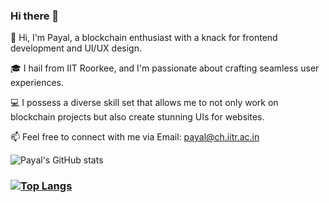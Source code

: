 ### Hi there 👋


👋 Hi, I'm Payal, a blockchain enthusiast with a knack for frontend development and UI/UX design.

🎓 I hail from IIT Roorkee, and I'm passionate about crafting seamless user experiences.

💻 I possess a diverse skill set that allows me to not only work on blockchain projects but also create stunning UIs for websites.

📫 Feel free to connect with me via Email: payal@ch.iitr.ac.in

![Payal's GitHub stats](https://github-readme-stats.vercel.app/api?username=payalkanyan&show_icons=true&theme=nightowl)

### [![Top Langs](https://github-readme-stats.vercel.app/api/top-langs/?username=payalkanyan&layout=pie)](https://github.com/payalkanyan/github-readme-stats)
